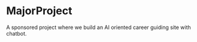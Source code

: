 # MajorProject
A sponsored project where we build an AI oriented career guiding site with chatbot. 
